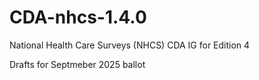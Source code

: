 # CDA-nhcs-1.4.0
National Health Care Surveys (NHCS) CDA IG for Edition 4

Drafts for Septmeber 2025 ballot

